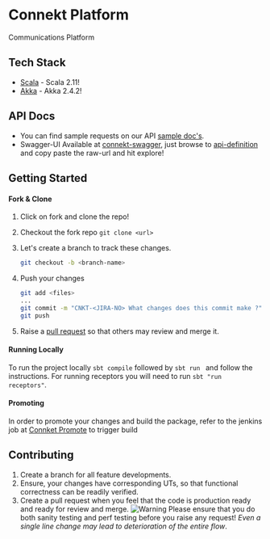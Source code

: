 Connekt Platform
========================

Communications Platform

Tech Stack 
---------------------
* [Scala] - Scala 2.11!
* [Akka] - Akka 2.4.2!

[Scala]:http://www.scala-lang.org
[Akka]:http://doc.akka.io/docs/akka/2.4.2/scala.html

API Docs
---------------------

- You can find sample requests on our API [sample doc's](https://docs.google.com/document/d/1SgIZHrXTTSmuvL-fyr7hLV7Dzwg_npgu4OHtUanztYk/edit#).
- Swagger-UI Available at [connekt-swagger](http://fk-connekt-sandbox-0001.nm.flipkart.com:9991/), just browse to [api-definition](https://github.com/Flipkart/connekt/blob/streams/schema/swagger-api.yaml) and copy paste the raw-url and hit explore!

Getting Started
---------------------

#### Fork & Clone ###
1. Click on fork and clone the repo!
2. Checkout the fork repo `git clone <url>`
3. Let's create a branch to track these changes.
	
	```bash
	git checkout -b <branch-name>
	```

4. Push your changes

	```bash
	git add <files>
	...
	git commit -m "CNKT-<JIRA-NO> What changes does this commit make ?"
	git push
	```

5. Raise a [pull request](https://help.github.com/articles/creating-a-pull-request/) so that others may review and merge it.

#### Running Locally
To run the project locally ``sbt compile`` followed by ``sbt run `` and follow the instructions. For running receptors you will need to run ``sbt "run receptors"``.

#### Promoting
In order to promote your changes and build the package, refer to the jenkins job at [Connket Promote](http://usercrm-automation-qa-0001.nm.flipkart.com:8080/view/Promotion%20Jobs/job/promote_connekt/) to trigger build

Contributing
-------------------------

1. Create a branch for all feature developments.
2. Ensure, your changes have corresponding UTs, so that functional correctness can be readily verified.
3. Create a pull request when you feel that the code is production ready and ready for review and merge. ![Warning](http://icons.iconarchive.com/icons/paomedia/small-n-flat/16/sign-warning-icon.png) Please ensure that you do both sanity testing and perf testing before you raise any request! _Even a single line change may lead to deterioration of the entire flow_.






